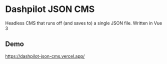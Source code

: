 # Dashpilot JSON CMS

Headless CMS that runs off (and saves to) a single JSON file. Written in Vue 3

## Demo

https://dashpilot-json-cms.vercel.app/
